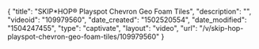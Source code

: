 {
    "title": "SKIP*HOP&reg; Playspot Chevron Geo Foam Tiles",
    "description": "",
    "videoid": "109979560",
    "date_created": "1502520554",
    "date_modified": "1504247455",
    "type": "captivate",
    "layout": "video",
    "url": "\/v\/skip-hop-playspot-chevron-geo-foam-tiles\/109979560"
}